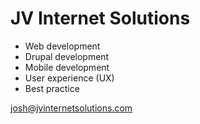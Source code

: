 JV Internet Solutions
=====================

- Web development
- Drupal development
- Mobile development
- User experience (UX)
- Best practice
  
  
  
josh@jvinternetsolutions.com